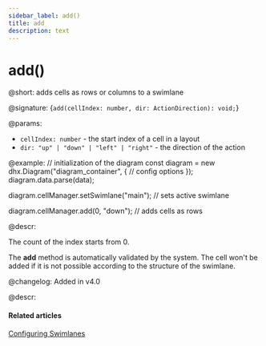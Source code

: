 ```yaml
---
sidebar_label: add()
title: add 
description: text
---
```


# add()

@short: adds cells as rows or columns to a swimlane

@signature: {`add(cellIndex: number, dir: ActionDirection): void;`}

@params:
- `cellIndex: number` - the start index of a cell in a layout
- `dir: "up" | "down" | "left" | "right"` - the direction of the action

@example:
// initialization of the diagram
const diagram = new dhx.Diagram("diagram_container", {
    // config options
});
diagram.data.parse(data);

diagram.cellManager.setSwimlane("main"); // sets active swimlane

diagram.cellManager.add(0, "down"); // adds cells as rows

@descr:

The count of the index starts from 0.

The **add** method is automatically validated by the system. The cell won't be added if it is not possible according to the structure of the swimlane.


@changelog:
Added in v4.0

@descr:
#### Related articles

[Configuring Swimlanes](../../../swimlanes/index/)